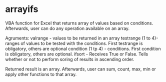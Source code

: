 # arrayifs
VBA function for Excel that returns array of values based on conditions. Afterwards, user can do any operation available on an array.

Agruments:
valrange - values to be returned in an array
testrange (1 to 4)- ranges of values to be tested with the conditions. First testrange is obligatory, others are optional
condition (1 tp 4) - conditions. First condition is obligatory, others are optional.
ifsort - Receives True or False. Tells whether or not to perform soring of results in ascending order.

Returned result is an array. Afterwards, user can sum, count, max, min or apply other functions to that array.
